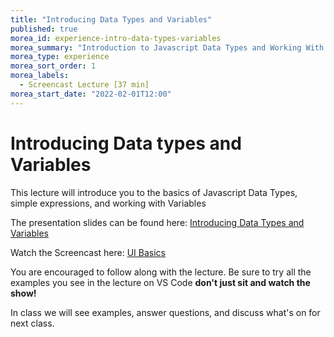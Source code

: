 ```yaml
---
title: "Introducing Data Types and Variables"
published: true
morea_id: experience-intro-data-types-variables
morea_summary: "Introduction to Javascript Data Types and Working With Variables."
morea_type: experience 
morea_sort_order: 1
morea_labels:
  - Screencast Lecture [37 min]
morea_start_date: "2022-02-01T12:00"
---
```

# Introducing Data types and Variables
This lecture will introduce you to the basics of Javascript Data Types, simple expressions, and working with Variables

The presentation slides can be found here:
[Introducing Data Types and Variables](ITM352_data_types_variables.ppt)

Watch the Screencast here:
[UI Basics](https://youtu.be/SYfvej2d7yg)

You are encouraged to follow along with the lecture. Be sure to try all the examples you see in the lecture on VS Code **don't just sit and watch the show!**

In class we will see examples, answer questions, and discuss what's on for next class. 


